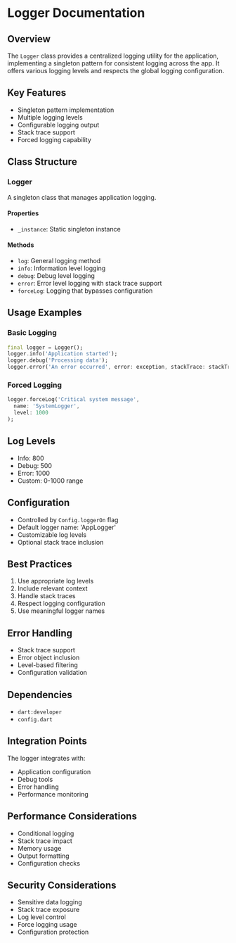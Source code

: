 # Logger Documentation

## Overview
The `Logger` class provides a centralized logging utility for the application, implementing a singleton pattern for consistent logging across the app. It offers various logging levels and respects the global logging configuration.

## Key Features
- Singleton pattern implementation
- Multiple logging levels
- Configurable logging output
- Stack trace support
- Forced logging capability

## Class Structure

### Logger
A singleton class that manages application logging.

#### Properties
- `_instance`: Static singleton instance

#### Methods
- `log`: General logging method
- `info`: Information level logging
- `debug`: Debug level logging
- `error`: Error level logging with stack trace support
- `forceLog`: Logging that bypasses configuration

## Usage Examples

### Basic Logging
```dart
final logger = Logger();
logger.info('Application started');
logger.debug('Processing data');
logger.error('An error occurred', error: exception, stackTrace: stackTrace);
```

### Forced Logging
```dart
logger.forceLog('Critical system message', 
  name: 'SystemLogger', 
  level: 1000
);
```

## Log Levels
- Info: 800
- Debug: 500
- Error: 1000
- Custom: 0-1000 range

## Configuration
- Controlled by `Config.loggerOn` flag
- Default logger name: 'AppLogger'
- Customizable log levels
- Optional stack trace inclusion

## Best Practices
1. Use appropriate log levels
2. Include relevant context
3. Handle stack traces
4. Respect logging configuration
5. Use meaningful logger names

## Error Handling
- Stack trace support
- Error object inclusion
- Level-based filtering
- Configuration validation

## Dependencies
- `dart:developer`
- `config.dart`

## Integration Points
The logger integrates with:
- Application configuration
- Debug tools
- Error handling
- Performance monitoring

## Performance Considerations
- Conditional logging
- Stack trace impact
- Memory usage
- Output formatting
- Configuration checks

## Security Considerations
- Sensitive data logging
- Stack trace exposure
- Log level control
- Force logging usage
- Configuration protection 